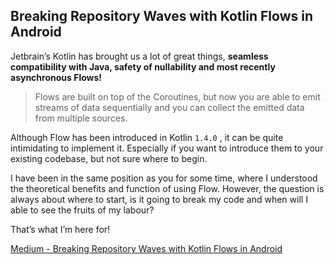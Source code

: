 ## Breaking Repository Waves with Kotlin Flows in Android

Jetbrain’s Kotlin has brought us a lot of great things, **seamless compatibility with Java, safety of nullability and most recently asynchronous Flows!**

> Flows are built on top of the Coroutines, but now you are able to emit streams of data sequentially and you can collect the emitted data from multiple sources.

Although Flow has been introduced in Kotlin `1.4.0` , it can be quite intimidating to implement it. Especially if you want to introduce them to your existing codebase, but not sure where to begin.

I have been in the same position as you for some time, where I understood the theoretical benefits and function of using Flow. However, the question is always about where to start, is it going to break my code and when will I able to see the fruits of my labour?

That’s what I’m here for!

[Medium - Breaking Repository Waves with Kotlin Flows in Android](https://medium.com/bugless/breaking-repository-waves-with-kotlin-flows-in-android-e0ce4dfa0183)
